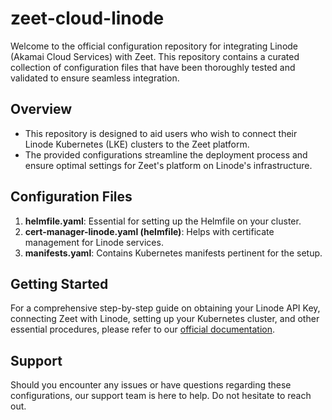 # zeet-cloud-linode

Welcome to the official configuration repository for integrating Linode (Akamai Cloud Services) with Zeet. 
This repository contains a curated collection of configuration files that have been thoroughly tested and validated to ensure seamless integration.

## Overview

- This repository is designed to aid users who wish to connect their Linode Kubernetes (LKE) clusters to the Zeet platform. 
- The provided configurations streamline the deployment process and ensure optimal settings for Zeet's platform on Linode's infrastructure.

## Configuration Files

1. **helmfile.yaml**: Essential for setting up the Helmfile on your cluster.
2. **cert-manager-linode.yaml (helmfile)**: Helps with certificate management for Linode services.
3. **manifests.yaml**: Contains Kubernetes manifests pertinent for the setup.

## Getting Started

For a comprehensive step-by-step guide on obtaining your Linode API Key, connecting Zeet with Linode, setting up your Kubernetes cluster, and other essential procedures, please refer to our [official documentation](https://docs.zeet.co/cloud/linode/).

## Support

Should you encounter any issues or have questions regarding these configurations, our support team is here to help. Do not hesitate to reach out.

